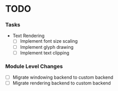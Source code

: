 # TODO

### Tasks
- Text Rendering
  - [ ] Implement font size scaling
  - [ ] Implement glyph drawing
  - [ ] Implement text clipping

### Module Level Changes
- [ ] Migrate windowing backend to custom backend 
- [ ] Migrate rendering backend to custom backend